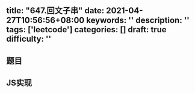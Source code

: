 title: "647.回文子串"
date: 2021-04-27T10:56:56+08:00
keywords: ''
description: ''
tags: ['leetcode']
categories: []
draft: true
difficulty: ''
---

## 题目


## JS实现

```javascript

```
